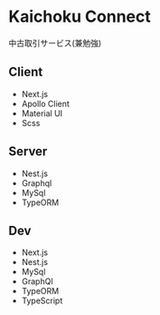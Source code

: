 # Kaichoku Connect

中古取引サービス(兼勉強)


## Client

 - Next.js
 - Apollo Client
 - Material UI
 - Scss

## Server

 - Nest.js
 - Graphql
 - MySql
 - TypeORM

## Dev

- Next.js
- Nest.js
- MySql
- GraphQl
- TypeORM
- TypeScript
